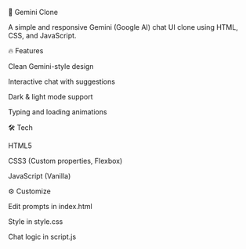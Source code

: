 🌟 Gemini Clone

A simple and responsive Gemini (Google AI) chat UI clone using HTML, CSS, and JavaScript.

🔥 Features

Clean Gemini-style design

Interactive chat with suggestions

Dark & light mode support

Typing and loading animations

🛠 Tech

HTML5

CSS3 (Custom properties, Flexbox)

JavaScript (Vanilla)


⚙️ Customize

Edit prompts in index.html

Style in style.css

Chat logic in script.js
